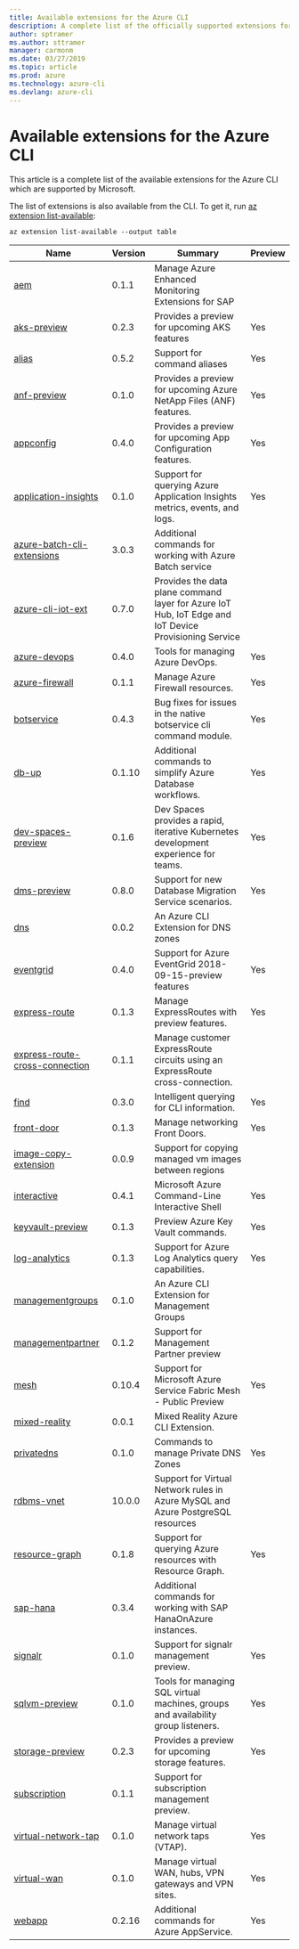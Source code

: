 ```yaml
---
title: Available extensions for the Azure CLI
description: A complete list of the officially supported extensions for the Azure CLI.
author: sptramer
ms.author: sttramer
manager: carmonm
ms.date: 03/27/2019
ms.topic: article
ms.prod: azure
ms.technology: azure-cli
ms.devlang: azure-cli
---
```


# Available extensions for the Azure CLI

This article is a complete list of the available extensions for the Azure CLI which are supported by Microsoft.

The list of extensions is also available  from the CLI. To get it, run [az extension list-available](/cli/azure/extension?view=azure-cli-latest#az-extension-list-available):

```azurecli-interactive
az extension list-available --output table
```

| Name | Version | Summary | Preview |
|------|---------|---------|---------|
| [aem](https://github.com/Azure/azure-cli-extensions) | 0.1.1 | Manage Azure Enhanced Monitoring Extensions for SAP |  |
| [aks-preview](https://github.com/Azure/azure-cli-extensions/tree/master/src/aks-preview) | 0.2.3 | Provides a preview for upcoming AKS features | Yes |
| [alias](https://github.com/Azure/azure-cli-extensions) | 0.5.2 | Support for command aliases | Yes |
| [anf-preview](https://github.com/Azure/azure-cli-extensions/tree/master/src/anf-preview) | 0.1.0 | Provides a preview for upcoming Azure NetApp Files (ANF) features. | Yes |
| [appconfig](https://github.com/Azure/azure-cli-extensions) | 0.4.0 | Provides a preview for upcoming App Configuration features. | Yes |
| [application-insights](https://github.com/Azure/azure-cli-extensions/tree/master/src/application-insights) | 0.1.0 | Support for querying Azure Application Insights metrics, events, and logs. | Yes |
| [azure-batch-cli-extensions](https://github.com/Azure/azure-batch-cli-extensions) | 3.0.3 | Additional commands for working with Azure Batch service |  |
| [azure-cli-iot-ext](https://github.com/azure/azure-iot-cli-extension) | 0.7.0 | Provides the data plane command layer for Azure IoT Hub, IoT Edge and IoT Device Provisioning Service |  |
| [azure-devops](https://github.com/Microsoft/azure-devops-cli-extension) | 0.4.0 | Tools for managing Azure DevOps. | Yes |
| [azure-firewall](https://github.com/Azure/azure-cli-extensions/tree/master/src/azure-firewall) | 0.1.1 | Manage Azure Firewall resources. | Yes |
| [botservice](https://github.com/Azure/azure-cli-extensions) | 0.4.3 | Bug fixes for issues in the native botservice cli command module. | Yes |
| [db-up](https://github.com/Azure/azure-cli-extensions/tree/master/src/db-up) | 0.1.10 | Additional commands to simplify Azure Database workflows. | Yes |
| [dev-spaces-preview](https://github.com/Azure/azure-cli-extensions) | 0.1.6 | Dev Spaces provides a rapid, iterative Kubernetes development experience for teams. | Yes |
| [dms-preview](https://github.com/Azure/azure-cli-extensions/tree/master/src/dms-preview) | 0.8.0 | Support for new Database Migration Service scenarios. | Yes |
| [dns](https://github.com/Azure/azure-cli-extensions) | 0.0.2 | An Azure CLI Extension for DNS zones |  |
| [eventgrid](https://github.com/Azure/azure-cli-extensions) | 0.4.0 | Support for Azure EventGrid 2018-09-15-preview features | Yes |
| [express-route](https://github.com/Azure/azure-cli-extensions/tree/master/src/express-route) | 0.1.3 | Manage ExpressRoutes with preview features. | Yes |
| [express-route-cross-connection](https://github.com/Azure/azure-cli-extensions/tree/master/src/express-route-cross-connection) | 0.1.1 | Manage customer ExpressRoute circuits using an ExpressRoute cross-connection. |  |
| [find](https://github.com/Azure/azure-cli-extensions/tree/master/src/find) | 0.3.0 | Intelligent querying for CLI information. | Yes |
| [front-door](https://github.com/Azure/azure-cli-extensions/tree/master/src/front-door) | 0.1.3 | Manage networking Front Doors. | Yes |
| [image-copy-extension](https://github.com/Azure/azure-cli-extensions) | 0.0.9 | Support for copying managed vm images between regions |  |
| [interactive](https://github.com/Azure/azure-cli) | 0.4.1 | Microsoft Azure Command-Line Interactive Shell | Yes |
| [keyvault-preview](https://github.com/Azure/azure-keyvault-cli-extension) | 0.1.3 | Preview Azure Key Vault commands. | Yes |
| [log-analytics](https://github.com/Azure/azure-cli-extensions/tree/master/src/log-analytics) | 0.1.3 | Support for Azure Log Analytics query capabilities. | Yes |
| [managementgroups](https://github.com/Azure/azure-cli-extensions) | 0.1.0 | An Azure CLI Extension for Management Groups |  |
| [managementpartner](https://github.com/Azure/azure-cli-extensions) | 0.1.2 | Support for Management Partner preview |  |
| [mesh](https://github.com/Azure/azure-cli-extensions) | 0.10.4 | Support for Microsoft Azure Service Fabric Mesh - Public Preview | Yes |
| [mixed-reality](https://github.com/Azure/azure-cli-extensions) | 0.0.1 | Mixed Reality Azure CLI Extension. |  |
| [privatedns](https://github.com/Azure/azure-cli-extensions) | 0.1.0 | Commands to manage Private DNS Zones | Yes |
| [rdbms-vnet](https://github.com/Azure/azure-cli-extensions) | 10.0.0 | Support for Virtual Network rules in Azure MySQL and Azure PostgreSQL resources |  |
| [resource-graph](https://github.com/Azure/azure-cli-extensions/tree/master/src/resource-graph) | 0.1.8 | Support for querying Azure resources with Resource Graph. | Yes |
| [sap-hana](https://github.com/Azure/azure-hanaonazure-cli-extension) | 0.3.4 | Additional commands for working with SAP HanaOnAzure instances. |  |
| [signalr](https://github.com/Azure/azure-cli-extensions) | 0.1.0 | Support for signalr management preview. | Yes |
| [sqlvm-preview](https://github.com/Azure/azure-cli-extensions/tree/master/src/sqlvm-preview) | 0.1.0 | Tools for managing SQL virtual machines, groups and availability group listeners. | Yes |
| [storage-preview](https://github.com/Azure/azure-cli-extensions/tree/master/src/storage-preview) | 0.2.3 | Provides a preview for upcoming storage features. | Yes |
| [subscription](https://github.com/Azure/azure-cli-extensions) | 0.1.1 | Support for subscription management preview. |  |
| [virtual-network-tap](https://github.com/Azure/azure-cli-extensions/tree/master/src/virtual-network-tap) | 0.1.0 | Manage virtual network taps (VTAP). | Yes |
| [virtual-wan](https://github.com/Azure/azure-cli-extensions/tree/master/src/virtual-wan) | 0.1.0 | Manage virtual WAN, hubs, VPN gateways and VPN sites. | Yes |
| [webapp](https://github.com/Azure/azure-cli-extensions) | 0.2.16 | Additional commands for Azure AppService. | Yes |